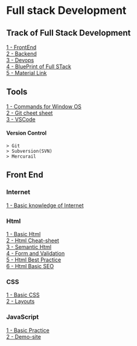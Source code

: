# Full stack Development


## Track of Full Stack Development
[1 - FrontEnd](https://github.com/nazeerahmedofficial/Full_Stack_Development/blob/main/TrackOfFullStackDevelopment/frontend.png)<br/>
[2 - Backend](https://github.com/nazeerahmedofficial/Full_Stack_Development/blob/main/TrackOfFullStackDevelopment/backend.png)<br/>
[3 - Devops](https://github.com/nazeerahmedofficial/Full_Stack_Development/blob/main/TrackOfFullStackDevelopment/devops.png)<br/>
[4 - BluePrint of Full STack](https://github.com/nazeerahmedofficial/Full_Stack_Development/blob/main/TrackOfFullStackDevelopment/full-stack-blueprint.jpg)<br/>
[5 - Material Link](https://drive.google.com/drive/folders/1A1qb1y_XT5kvqvd0Fabd3ElgR8_JLLWr?usp=sharing)
## Tools 
[1 - Commands for Window OS](https://github.com/nazeerahmedofficial/Full_Stack_Development/blob/main/WindowCommands/Commands.md) <br/>
[2 - Git cheet sheet](https://github.com/nazeerahmedofficial/Full_Stack_Development/blob/main/GithubCommands/Commands.md) <br/>
[3 - VSCode ](https://github.com/nazeerahmedofficial/Full_Stack_Development/blob/main/VSCode/VScode.md)<br/>
#### Version Control
    > Git
    > Subversion(SVN)
    > Mercurail
## Front End 
### Internet
[1 - Basic knowledge of Internet](https://github.com/nazeerahmedofficial/Full_Stack_Development/blob/main/Internet/Internet.md) 
### Html
[1 - Basic Html](https://nazeerahmedofficial.github.io/Full_Stack_Development/Html/Basic.html)<br/>
[2 - Html Cheat-sheet](https://github.com/nazeerahmedofficial/Full_Stack_Development/blob/main/Html/HTML-CHEAT-SHEET.png)<br/>
[3 - Semantic Html](https://nazeerahmedofficial.github.io/Full_Stack_Development/Html/SemanticHtml.html)<br/>
[4 - Form and Validation](https://nazeerahmedofficial.github.io/Full_Stack_Development/Html/formvalidation.html)<br/>
[5 - Html Best Practice](https://github.com/nazeerahmedofficial/Full_Stack_Development/blob/main/Html/GoodPracitse.md)<br/>
[6 - Html Basic SEO](https://github.com/nazeerahmedofficial/Full_Stack_Development/blob/main/Html/HtmlSeo.md)

### CSS
[1 - Basic CSS](https://nazeerahmedofficial.github.io/Full_Stack_Development/CSS/BasicCss.html)<br/>
[2 - Layouts](https://nazeerahmedofficial.github.io/Full_Stack_Development/CSS/Layouts.html)

### JavaScript
[1 - Basic Practice](https://github.com/nazeerahmedofficial/Full_Stack_Development/blob/main/Javascript/Javascript.js)<br/>
[2 - Demo-site](https://nazeerahmedofficial.github.io/Full_Stack_Development/blob/main/Javascript/js-demo/index.html)
